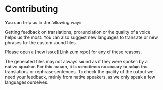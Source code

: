 # Contributing

You can help us in the following ways:

Getting feedback on translations, pronunciation or the quality of a voice helps us the most. You can also suggest new languages to translate or new phrases for the custom sound files.

Please open a [new issue][Link zum repo] for any of these reasons.

The generated files may not always sound as if they were spoken by a native speaker. For this reason, it is sometimes necessary to adapt the translations or rephrase sentences. To check the quality of the output we need your feedback, mainly from native speakers, as we only speak a few languages ourselves.
